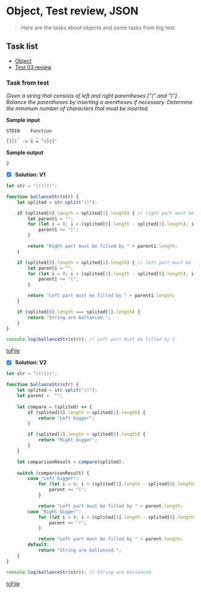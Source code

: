 # Object, Test review, JSON

> Here are the tasks about objects and some tasks from big test.

## Task list

- [Object](https://github.com/Vahan11/first_repo/tree/main/lesson-12-14-05-2021/object)
- [Test 03 review](https://github.com/Vahan11/first_repo/tree/main/lesson-12-14-05-2021/test-review)

### Task from test

_Given a string that consists of left and right parentheses ["(" and ")"]. Balance the parentheses by inserting a arentheses if necessary. Determine the minimum number of characters that must be inserted._

**Sample input**

```
STDIN    Function
_ _ _    _ _ _ _ _
()))  -> s = '()))'
```
**Sample output**
```
2
```
- [x] **Solution: V1**

```Javascript
let str = "(())))";

function ballanceStr(str) {
	let splited = str.split("()");

	if (splited[0].length > splited[1].length) { // right part must be filled
		let parent1 = "";
		for (let i = 0; i < (splited[0].length - splited[1].length); i++) {
			parent1 += ")";
		}

		return "Right part must be filled by " + parent1.length;
	}

	if (splited[0].length < splited[1].length) { // left part must be filled
		let parent1 = "";
		for (let i = 0; i < (splited[1].length - splited[0].length); i++) {
			parent1 += "(";
		}

		return "Left part must be filled by " + parent1.length;
	}

	if (splited[0].length === splited[1].length) {
		return "String are ballanced.";
	}
}

console.log(ballanceStr(str)); // Left part must be filled by 2
```
[toFile](https://github.com/Vahan11/first_repo/blob/main/lesson-12-14-05-2021/test-review/parentheses-v1.js)

- [x] **Solution: V2**

```Javascript
let str = "((()))";

function ballanceStr(str) {
	let splited = str.split("()");
	let parent =  "";
	
	let compare = (splited) => {
		if (splited[0].length > splited[1].length) {
			return "Left bigger";
		}

		if (splited[1].length > splited[0].length) {
			return "Right bigger";
		}
	}

	let comparisonResult = compare(splited);
	
	switch (comparisonResult) {
		case "Left bigger":
			for (let i = 0; i < (splited[1].length - splited[0].length); i++) {
				parent += "(";
			}

			return "Left part must be filled by " + parent.length;
		case "Right bigger":
			for (let i = 0; i < (splited[1].length - splited[0].length); i++) {
				parent += "(";
			}

			return "Left part must be filled by " + parent.length;
		default:
			return "String are ballanced.";
	}
}

console.log(ballanceStr(str)); // String are ballanced.
```
[toFile](https://github.com/Vahan11/first_repo/blob/main/lesson-12-14-05-2021/test-review/parentheses-v2.js)